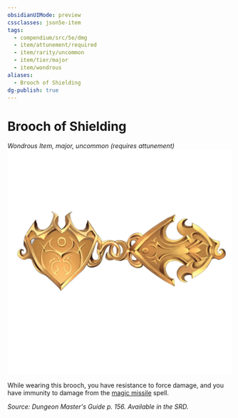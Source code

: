 ```yaml
---
obsidianUIMode: preview
cssclasses: json5e-item
tags:
  - compendium/src/5e/dmg
  - item/attunement/required
  - item/rarity/uncommon
  - item/tier/major
  - item/wondrous
aliases:
  - Brooch of Shielding
dg-publish: true
---
```

# Brooch of Shielding
*Wondrous Item, major, uncommon (requires attunement)*  
![](https://raw.githubusercontent.com/5etools-mirror-2/5etools-img/main/items/DMG/Brooch%20of%20Shielding.webp#right)  


While wearing this brooch, you have resistance to force damage, and you have immunity to damage from the [magic missile](/Admin/CLI/spells/magic-missile.md) spell.

*Source: Dungeon Master's Guide p. 156. Available in the SRD.*